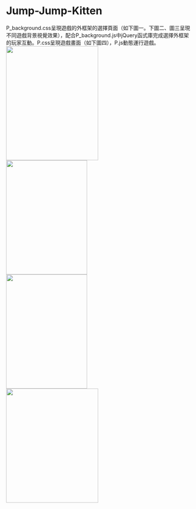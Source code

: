 # Jump-Jump-Kitten
P_background.css呈現遊戲的外框架的選擇頁面（如下圖一。下圖二、圖三呈現不同遊戲背景視覺效果），配合P_background.js中jQuery函式庫完成選擇外框架的玩家互動。P.css呈現遊戲畫面（如下圖四），P.js動態運行遊戲。<br/>
<img src="https://github.com/Bellayao06/text-assistant/blob/main/%E5%9C%96%E7%89%87%203.png" width="250" height="310" ><br/>
<img src="https://github.com/Bellayao06/text-assistant/blob/main/%E5%9C%96%E7%89%87%201.png" width="220" height="310" ><br/>
<img src="https://github.com/Bellayao06/text-assistant/blob/main/%E5%9C%96%E7%89%87%202.png" width="220" height="310" ><br/>
<img src="https://github.com/Bellayao06/text-assistant/blob/main/%E5%9C%96%E7%89%87%204.png" width="250" height="310" ><br/>

